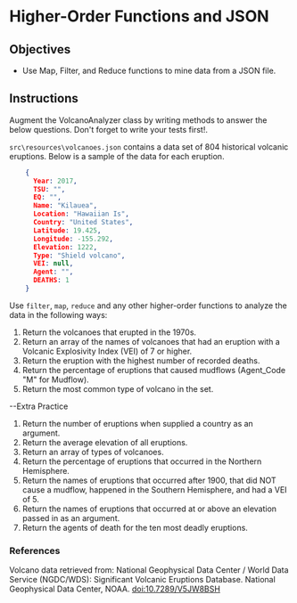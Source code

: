 # Higher-Order Functions and JSON

## Objectives

* Use Map, Filter, and Reduce functions to mine data from a JSON file.

## Instructions

Augment the VolcanoAnalyzer class by writing methods to answer the below questions.  Don't forget to write your tests first!.

`src\resources\volcanoes.json` contains a data set of 804 historical volcanic eruptions.  Below is a sample of the data for each eruption.

```JSON
    {
      Year: 2017,
      TSU: "",
      EQ: "",
      Name: "Kilauea",
      Location: "Hawaiian Is",
      Country: "United States",
      Latitude: 19.425,
      Longitude: -155.292,
      Elevation: 1222,
      Type: "Shield volcano",
      VEI: null,
      Agent: "",
      DEATHS: 1
    }
```

Use `filter`, `map`, `reduce` and any other higher-order functions to analyze the data in the following ways:

1. Return the volcanoes that erupted in the 1970s.
2. Return an array of the names of volcanoes that had an eruption with a Volcanic Explosivity Index (VEI) of 7 or higher.
3. Return the eruption with the highest number of recorded deaths.
4. Return the percentage of eruptions that caused mudflows (Agent_Code "M" for Mudflow).
5. Return the most common type of volcano in the set.

--Extra Practice
1. Return the number of eruptions when supplied a country as an argument.
2. Return the average elevation of all eruptions.
3. Return an array of types of volcanoes.
4. Return the percentage of eruptions that occurred in the Northern Hemisphere.
5. Return the names of eruptions that occurred after 1900, that did NOT cause a mudflow, happened in the Southern Hemisphere, and had a VEI of 5.
6. Return the names of eruptions that occurred at or above an elevation passed in as an argument.
7. Return the agents of death for the ten most deadly eruptions.


### References

Volcano data retrieved from: National Geophysical Data Center / World Data Service (NGDC/WDS): Significant Volcanic Eruptions Database. National Geophysical Data Center, NOAA. [doi:10.7289/V5JW8BSH](https://data.nodc.noaa.gov/cgi-bin/iso?id=gov.noaa.ngdc.mgg.hazards:G10147)
